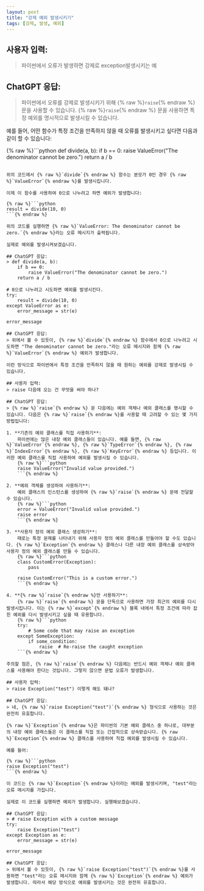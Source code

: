 ```yaml
---
layout: post
title: "강제 예외 발생시키기"
tags: [강제, 발생, 예외]
---
```


## 사용자 입력:
> 파이썬에서 오류가 발생하면 강제로 exception발생시키는 예

## ChatGPT 응답:
> 파이썬에서 오류를 강제로 발생시키기 위해 {% raw %}`raise`{% endraw %} 문을 사용할 수 있습니다. {% raw %}`raise`{% endraw %} 문을 사용하면 특정 예외를 명시적으로 발생시킬 수 있습니다.

예를 들어, 어떤 함수가 특정 조건을 만족하지 않을 때 오류를 발생시키고 싶다면 다음과 같이 할 수 있습니다:

{% raw %}```python
def divide(a, b):
    if b == 0:
        raise ValueError("The denominator cannot be zero.")
    return a / b
```{% endraw %}

위의 코드에서 {% raw %}`divide`{% endraw %} 함수는 분모가 0인 경우 {% raw %}`ValueError`{% endraw %}를 발생시킵니다.

이제 이 함수를 사용하여 0으로 나누려고 하면 예외가 발생합니다:

{% raw %}```python
result = divide(10, 0)
```{% endraw %}

위의 코드를 실행하면 {% raw %}`ValueError: The denominator cannot be zero.`{% endraw %}라는 오류 메시지가 출력됩니다. 

실제로 예외를 발생시켜보겠습니다.

## ChatGPT 응답:
> def divide(a, b):
    if b == 0:
        raise ValueError("The denominator cannot be zero.")
    return a / b

# 0으로 나누려고 시도하면 예외를 발생시킨다.
try:
    result = divide(10, 0)
except ValueError as e:
    error_message = str(e)

error_message

## ChatGPT 응답:
> 위에서 볼 수 있듯이, {% raw %}`divide`{% endraw %} 함수에서 0으로 나누려고 시도하면 "The denominator cannot be zero."라는 오류 메시지와 함께 {% raw %}`ValueError`{% endraw %} 예외가 발생합니다.

이런 방식으로 파이썬에서 특정 조건을 만족하지 않을 때 원하는 예외를 강제로 발생시킬 수 있습니다.

## 사용자 입력:
> raise 다음에 오는 건 무엇을 써야 하나?

## ChatGPT 응답:
> {% raw %}`raise`{% endraw %} 문 다음에는 예외 객체나 예외 클래스를 명시할 수 있습니다. 다음은 {% raw %}`raise`{% endraw %}를 사용할 때 고려할 수 있는 몇 가지 방법입니다:

1. **기존의 예외 클래스를 직접 사용하기**: 
    파이썬에는 많은 내장 예외 클래스들이 있습니다. 예를 들면, {% raw %}`ValueError`{% endraw %}, {% raw %}`TypeError`{% endraw %}, {% raw %}`IndexError`{% endraw %}, {% raw %}`KeyError`{% endraw %} 등입니다. 이러한 예외 클래스를 직접 사용하여 예외를 발생시킬 수 있습니다.
    {% raw %}```python
    raise ValueError("Invalid value provided.")
    ```{% endraw %}

2. **예외 객체를 생성하여 사용하기**:
    예외 클래스의 인스턴스를 생성하여 {% raw %}`raise`{% endraw %} 문에 전달할 수 있습니다.
    {% raw %}```python
    error = ValueError("Invalid value provided.")
    raise error
    ```{% endraw %}

3. **사용자 정의 예외 클래스 생성하기**:
    때로는 특정 문제를 나타내기 위해 사용자 정의 예외 클래스를 만들어야 할 수도 있습니다. {% raw %}`Exception`{% endraw %} 클래스나 다른 내장 예외 클래스를 상속받아 사용자 정의 예외 클래스를 만들 수 있습니다.
    {% raw %}```python
    class CustomError(Exception):
        pass
    
    raise CustomError("This is a custom error.")
    ```{% endraw %}

4. **{% raw %}`raise`{% endraw %}만 사용하기**:
    {% raw %}`raise`{% endraw %} 문을 단독으로 사용하면 가장 최근의 예외를 다시 발생시킵니다. 이는 {% raw %}`except`{% endraw %} 블록 내에서 특정 조건에 따라 잡힌 예외를 다시 발생시키고 싶을 때 유용합니다.
    {% raw %}```python
    try:
        # Some code that may raise an exception
    except SomeException:
        if some_condition:
            raise  # Re-raise the caught exception
    ```{% endraw %}

주의할 점은, {% raw %}`raise`{% endraw %} 다음에는 반드시 예외 객체나 예외 클래스를 사용해야 한다는 것입니다. 그렇지 않으면 문법 오류가 발생합니다.

## 사용자 입력:
> raise Exception("test") 이렇게 해도 돼나?

## ChatGPT 응답:
> 네, {% raw %}`raise Exception("test")`{% endraw %} 형식으로 사용하는 것은 완전히 유효합니다.

{% raw %}`Exception`{% endraw %}은 파이썬의 기본 예외 클래스 중 하나로, 대부분의 내장 예외 클래스들은 이 클래스를 직접 또는 간접적으로 상속받습니다. {% raw %}`Exception`{% endraw %} 클래스를 사용하여 직접 예외를 발생시킬 수 있습니다.

예를 들어:

{% raw %}```python
raise Exception("test")
```{% endraw %}

이 코드는 {% raw %}`Exception`{% endraw %}이라는 예외를 발생시키며, "test"라는 오류 메시지를 가집니다.

실제로 이 코드를 실행하면 예외가 발생합니다. 실행해보겠습니다.

## ChatGPT 응답:
> # raise Exception with a custom message
try:
    raise Exception("test")
except Exception as e:
    error_message = str(e)

error_message

## ChatGPT 응답:
> 위에서 볼 수 있듯이, {% raw %}`raise Exception("test")`{% endraw %}를 사용하면 "test"라는 오류 메시지와 함께 {% raw %}`Exception`{% endraw %} 예외가 발생합니다. 따라서 해당 방식으로 예외를 발생시키는 것은 완전히 유효합니다.

